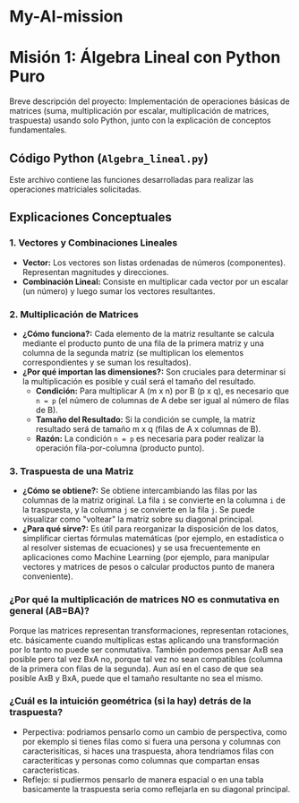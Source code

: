 # My-AI-mission
# Misión 1: Álgebra Lineal con Python Puro

Breve descripción del proyecto: Implementación de operaciones básicas de matrices (suma, multiplicación por escalar, multiplicación de matrices, traspuesta) usando solo Python, junto con la explicación de conceptos fundamentales.

## Código Python (`Algebra_lineal.py`)

Este archivo contiene las funciones desarrolladas para realizar las operaciones matriciales solicitadas.

## Explicaciones Conceptuales
### 1. Vectores y Combinaciones Lineales

* **Vector:** Los vectores son listas ordenadas de números (componentes). Representan magnitudes y direcciones.
* **Combinación Lineal:** Consiste en multiplicar cada vector por un escalar (un número) y luego sumar los vectores resultantes.

### 2. Multiplicación de Matrices

* **¿Cómo funciona?:** Cada elemento de la matriz resultante se calcula mediante el producto punto de una fila de la primera matriz y una columna de la segunda matriz (se multiplican los elementos correspondientes y se suman los resultados).
* **¿Por qué importan las dimensiones?:** Son cruciales para determinar si la multiplicación es posible y cuál será el tamaño del resultado.
    * **Condición:** Para multiplicar A (m x n) por B (p x q), es necesario que `n = p` (el número de columnas de A debe ser igual al número de filas de B).
    * **Tamaño del Resultado:** Si la condición se cumple, la matriz resultado será de tamaño m x q (filas de A x columnas de B).
    * **Razón:** La condición `n = p` es necesaria para poder realizar la operación fila-por-columna (producto punto).
      
### 3. Traspuesta de una Matriz

* **¿Cómo se obtiene?:** Se obtiene intercambiando las filas por las columnas de la matriz original. La fila `i` se convierte en la columna `i` de la traspuesta, y la columna `j` se convierte en la fila `j`. Se puede visualizar como "voltear" la matriz sobre su diagonal principal.
* **¿Para qué sirve?:** Es útil para reorganizar la disposición de los datos, simplificar ciertas fórmulas matemáticas (por ejemplo, en estadística o al resolver sistemas de ecuaciones) y se usa frecuentemente en aplicaciones como Machine Learning (por ejemplo, para manipular vectores y matrices de pesos o calcular productos punto de manera conveniente).

### ¿Por qué la multiplicación de matrices NO es conmutativa en general (AB=BA)?
Porque las matrices representan transformaciones, representan rotaciones, etc. básicamente cuando multiplicas estas aplicando una transformación por lo tanto no puede ser conmutativa. También podemos pensar AxB sea posible pero tal vez BxA no, porque tal vez no sean compatibles (columna de la primera con filas de la segunda). Aun así en el caso de que sea posible AxB y BxA, puede que el tamaño resultante no sea el mismo.
### ¿Cuál es la intuición geométrica (si la hay) detrás de la traspuesta?
* Perpectiva: podriamos pensarlo como un cambio de perspectiva, como por ekemplo si tienes filas como si fuera una persona y columnas con caracterisiticas, si haces una traspuesta, ahora tendriamos filas con caracteriticas y personas como columnas que compartan ensas caracteristicas.
* Reflejo: si pudiermos pensarlo de manera espacial o en una tabla basicamente la traspuesta seria como reflejarla en su diagonal principal. 